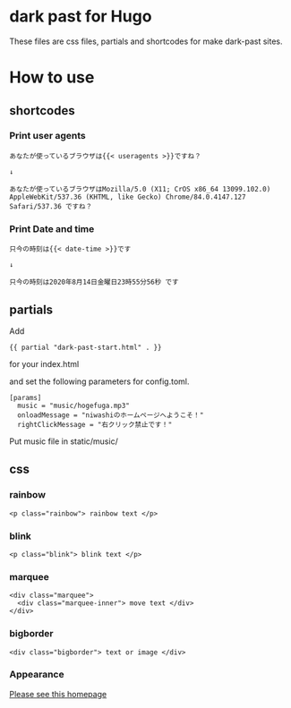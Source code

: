 # dark past for Hugo

These files are css files, partials and shortcodes for make dark-past sites.

# How to use

## shortcodes

### Print user agents

```
あなたが使っているブラウザは{{< useragents >}}ですね？

↓

あなたが使っているブラウザはMozilla/5.0 (X11; CrOS x86_64 13099.102.0) AppleWebKit/537.36 (KHTML, like Gecko) Chrome/84.0.4147.127 Safari/537.36 ですね？
```

### Print Date and time

```
只今の時刻は{{< date-time >}}です

↓

只今の時刻は2020年8月14日金曜日23時55分56秒 です
```

## partials

Add

```
{{ partial "dark-past-start.html" . }}
```

for your index.html

and set the following parameters for config.toml.

```
[params]
  music = "music/hogefuga.mp3"
  onloadMessage = "niwashiのホームページへようこそ！"
  rightClickMessage = "右クリック禁止です！"
```

Put music file in static/music/

## css

### rainbow

```
<p class="rainbow"> rainbow text </p>
```

### blink

```
<p class="blink"> blink text </p>
```

### marquee

```
<div class="marquee">
  <div class="marquee-inner"> move text </div>
</div>
```

### bigborder

```
<div class="bigborder"> text or image </div>
```

### Appearance

[Please see this homepage](https://mustyideas.tokyo/dark_past/)
